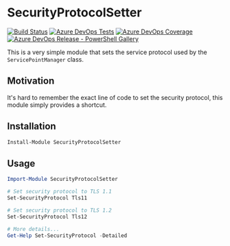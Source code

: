 # SecurityProtocolSetter

[![Build Status](https://dev.azure.com/azuredevops-powershell/security-protocol-setter-powershell/_apis/build/status/security-protocol-setter-powershell-ci)](https://dev.azure.com/azuredevops-powershell/security-protocol-setter-powershell/_build/latest?definitionId=2)
[![Azure DevOps Tests](https://img.shields.io/azure-devops/tests/azuredevops-powershell/security-protocol-setter-powershell/2.svg
)](https://dev.azure.com/azuredevops-powershell/security-protocol-setter-powershell/_build/latest?definitionId=2)
[![Azure DevOps Coverage](https://img.shields.io/azure-devops/coverage/azuredevops-powershell/security-protocol-setter-powershell/2.svg
)](https://dev.azure.com/azuredevops-powershell/security-protocol-setter-powershell/_build/latest?definitionId=2)
[![Azure DevOps Release - PowerShell Gallery](https://vsrm.dev.azure.com/azuredevops-powershell/_apis/public/Release/badge/ef9d2cde-2e58-47fa-9089-fcc3e9b3e902/1/1)](https://dev.azure.com/azuredevops-powershell/security-protocol-setter-powershell/_release/)

This is a very simple module that sets the service protocol used by the `ServicePointManager` class.

## Motivation

It's hard to remember the exact line of code to set the security protocol, this module simply provides a shortcut.

## Installation

```powershell
Install-Module SecurityProtocolSetter
```

## Usage

```powershell
Import-Module SecurityProtocolSetter

# Set security protocol to TLS 1.1
Set-SecurityProtocol Tls11

# Set security protocol to TLS 1.2
Set-SecurityProtocol Tls12

# More details...
Get-Help Set-SecurityProtocol -Detailed
```